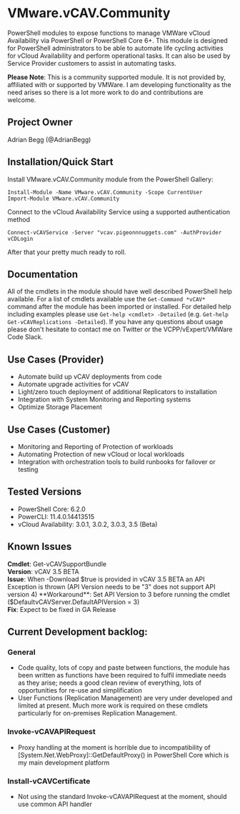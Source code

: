 # VMware.vCAV.Community
PowerShell modules to expose functions to manage VMWare vCloud Availability via PowerShell or PowerShell Core 6+. This module is designed for PowerShell administrators to be able to automate life cycling activities for vCloud Availability and perform operational tasks. It can also be used by Service Provider customers to assist in automating tasks.

**Please Note**: This is a community supported module. It is not provided by, affiliated with or supported by VMWare. I am developing functionality as the need arises so there is a lot more work to do and contributions are welcome.

## Project Owner
Adrian Begg (@AdrianBegg)

## Installation/Quick Start
Install VMware.vCAV.Community module from the PowerShell Gallery:
```
Install-Module -Name VMware.vCAV.Community -Scope CurrentUser
Import-Module VMware.vCAV.Community
```
Connect to the vCloud Availability Service using a supported authentication method
```
Connect-vCAVService -Server "vcav.pigeonnnuggets.com" -AuthProvider vCDLogin
```
After that your pretty much ready to roll.

## Documentation
All of the cmdlets in the module should have well described PowerShell help available. For a list of cmdlets available use the `Get-Command *vCAV*` command after the module has been imported or installed. For detailed help including examples please use `Get-help <cmdlet> -Detailed` (e.g. `Get-help Get-vCAVReplications -Detailed`). If you have any questions about usage please don't hesitate to contact me on Twitter or the VCPP/vExpert/VMWare Code Slack.

## Use Cases (Provider)
* Automate build up vCAV deployments from code
* Automate upgrade activities for vCAV
* Light/zero touch deployment of additional Replicators to installation
* Integration with System Monitoring and Reporting systems
* Optimize Storage Placement

## Use Cases (Customer)
* Monitoring and Reporting of Protection of workloads
* Automating Protection of new vCloud or local workloads
* Integration with orchestration tools to build runbooks for failover or testing

## Tested Versions
* PowerShell Core: 6.2.0
* PowerCLI: 11.4.0.14413515
* vCloud Availability: 3.0.1, 3.0.2, 3.0.3, 3.5 (Beta)

## Known Issues
**Cmdlet**: Get-vCAVSupportBundle  
**Version**: vCAV 3.5 BETA  
**Issue**: When -Download $true is provided in vCAV 3.5 BETA an API Exception is thrown (API Version needs to be "3" does not support API version 4)  
**Workaround**: Set API Version to 3 before running the cmdlet   ($DefaultvCAVServer.DefaultAPIVersion = 3)  
**Fix**: Expect to be fixed in GA Release  

## Current Development backlog:
### General
* Code quality, lots of copy and paste between functions, the module has been written as functions have been required to fulfil immediate needs as they arise; needs a good clean review of everything, lots of opportunities for re-use and simplification
* User Functions (Replication Management) are very under developed and limited at present. Much more work is required on these cmdlets particularly for on-premises Replication Management.
### Invoke-vCAVAPIRequest
* Proxy handling at the moment is horrible due to incompatibility of [System.Net.WebProxy]::GetDefaultProxy() in PowerShell Core which is my main development platform
### Install-vCAVCertificate
* Not using the standard Invoke-vCAVAPIRequest at the moment, should use common API handler

